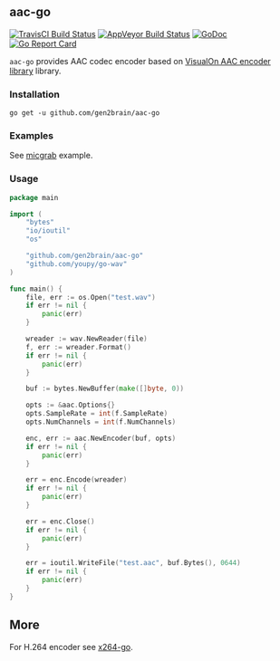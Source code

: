 ## aac-go
[![TravisCI Build Status](https://travis-ci.org/gen2brain/aac-go.svg?branch=master)](https://travis-ci.org/gen2brain/aac-go) 
[![AppVeyor Build Status](https://ci.appveyor.com/api/projects/status/cig800cju43dbn8u?svg=true)](https://ci.appveyor.com/project/gen2brain/aac-go)
[![GoDoc](https://godoc.org/github.com/gen2brain/aac-go?status.svg)](https://godoc.org/github.com/gen2brain/aac-go) 
[![Go Report Card](https://goreportcard.com/badge/github.com/gen2brain/aac-go?branch=master)](https://goreportcard.com/report/github.com/gen2brain/aac-go) 

`aac-go` provides AAC codec encoder based on [VisualOn AAC encoder library](https://github.com/mstorsjo/vo-aacenc) library.

### Installation

    go get -u github.com/gen2brain/aac-go

### Examples

See [micgrab](https://github.com/gen2brain/aac-go/blob/master/examples/micgrab/micgrab.go) example.

### Usage

```go
package main

import (
	"bytes"
	"io/ioutil"
	"os"

	"github.com/gen2brain/aac-go"
	"github.com/youpy/go-wav"
)

func main() {
	file, err := os.Open("test.wav")
	if err != nil {
		panic(err)
	}

	wreader := wav.NewReader(file)
	f, err := wreader.Format()
	if err != nil {
		panic(err)
	}

	buf := bytes.NewBuffer(make([]byte, 0))

	opts := &aac.Options{}
	opts.SampleRate = int(f.SampleRate)
	opts.NumChannels = int(f.NumChannels)

	enc, err := aac.NewEncoder(buf, opts)
	if err != nil {
		panic(err)
	}

	err = enc.Encode(wreader)
	if err != nil {
		panic(err)
	}

	err = enc.Close()
	if err != nil {
		panic(err)
	}

	err = ioutil.WriteFile("test.aac", buf.Bytes(), 0644)
	if err != nil {
		panic(err)
	}
}
```

## More

For H.264 encoder see [x264-go](https://github.com/gen2brain/x264-go).
